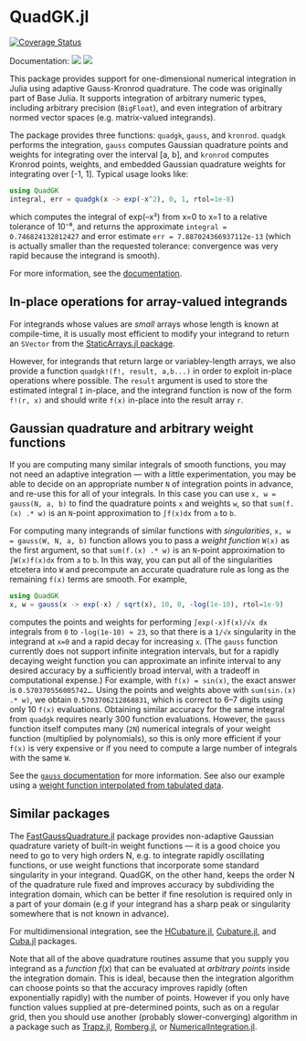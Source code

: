 # QuadGK.jl

[![Coverage Status](https://coveralls.io/repos/github/JuliaMath/QuadGK.jl/badge.svg?branch=master)](https://coveralls.io/github/JuliaMath/QuadGK.jl?branch=master)

Documentation:
[![](https://img.shields.io/badge/docs-stable-blue.svg)](https://JuliaMath.github.io/QuadGK.jl/stable)
[![](https://img.shields.io/badge/docs-latest-blue.svg)](https://JuliaMath.github.io/QuadGK.jl/dev)

This package provides support for one-dimensional numerical integration in Julia using adaptive
Gauss-Kronrod quadrature.
The code was originally part of Base Julia.  It supports integration of arbitrary numeric types,
including arbitrary precision (`BigFloat`), and even integration of arbitrary normed vector spaces
(e.g. matrix-valued integrands).

The package provides three functions: `quadgk`, `gauss`, and `kronrod`.
`quadgk` performs the integration, `gauss` computes Gaussian quadrature points and weights for integrating
over the interval [a, b], and `kronrod` computes Kronrod points, weights, and embedded Gaussian quadrature
weights for integrating over [-1, 1].   Typical usage looks like:
```jl
using QuadGK
integral, err = quadgk(x -> exp(-x^2), 0, 1, rtol=1e-8)
```
which computes the integral of exp(–x²) from x=0 to x=1 to a relative tolerance of 10⁻⁸, and returns the approximate `integral = 0.746824132812427` and error estimate `err = 7.887024366937112e-13` (which is actually smaller than the requested tolerance: convergence was very rapid because the integrand is smooth).

For more information, see the [documentation](https://JuliaMath.github.io/QuadGK.jl/stable).

## In-place operations for array-valued integrands

For integrands whose values are *small* arrays whose length is known at compile-time,
it is usually most efficient to modify your integrand to return
an `SVector` from the [StaticArrays.jl package](https://github.com/JuliaArrays/StaticArrays.jl).

However, for integrands that return large or variabley-length arrays, we also provide a function
`quadgk!(f!, result, a,b...)` in order to exploit in-place operations where possible.   The
`result` argument is used to store the estimated integral `I` in-place, and the integrand function
is now of the form `f!(r, x)` and should write `f(x)` in-place into the result array `r`.

## Gaussian quadrature and arbitrary weight functions

If you are computing many similar integrals of smooth functions, you may not need an adaptive
integration — with a little experimentation, you may be able to decide on an appropriate number
`N` of integration points in advance, and re-use this for all of your integrals.    In this case
you can use `x, w = gauss(N, a, b)` to find the quadrature points `x` and weights `w`, so that
`sum(f.(x) .* w)` is an `N`-point approximation to `∫f(x)dx` from `a` to `b`.

For computing many integrands of similar functions with *singularities*,
`x, w = gauss(W, N, a, b)` function allows you to pass a *weight function* `W(x)` as the first argument,
so that `sum(f.(x) .* w)` is an `N`-point approximation to `∫W(x)f(x)dx` from `a` to `b`.   In this way,
you can put all of the singularities etcetera into `W` and precompute an accurate quadrature rule as
long as the remaining `f(x)` terms are smooth.   For example,
```jl
using QuadGK
x, w = gauss(x -> exp(-x) / sqrt(x), 10, 0, -log(1e-10), rtol=1e-9)
```
computes the points and weights for performing `∫exp(-x)f(x)/√x dx` integrals from `0` to `-log(1e-10) ≈ 23`, so that there is a `1/√x` singularity in the integrand at `x=0` and a rapid decay for increasing `x`.  (The `gauss` function currently does not support infinite integration intervals, but for a rapidly decaying weight function you can approximate an infinite interval to any desired accuracy by a sufficiently broad interval, with a tradeoff in computational expense.)  For example, with `f(x) = sin(x)`, the exact answer is `0.570370556005742…`.  Using the points and weights above with `sum(sin.(x) .* w)`, we obtain `0.5703706212868831`, which is correct to 6–7 digits using only 10 `f(x)` evaluations.  Obtaining similar
accuracy for the same integral from `quadgk` requires nearly 300 function evaluations.   However, the
`gauss` function itself computes many (`2N`) numerical integrals of your weight function (multiplied
by polynomials), so this is only more efficient if your `f(x)` is very expensive or if you need
to compute a large number of integrals with the same `W`.

See the [`gauss` documentation](https://juliamath.github.io/QuadGK.jl/stable/#QuadGK.gauss) for more information.  See also our example using a [weight function interpolated from tabulated data](https://nbviewer.jupyter.org/urls/math.mit.edu/~stevenj/Solar-Quadrature.ipynb).

## Similar packages

The [FastGaussQuadrature.jl](https://github.com/ajt60gaibb/FastGaussQuadrature.jl) package provides
non-adaptive Gaussian quadrature variety of built-in weight functions — it is a good choice you need to go to very high orders N, e.g. to integrate rapidly oscillating functions, or use weight functions that incorporate some standard singularity in your integrand.  QuadGK, on the other hand, keeps the order N of the quadrature rule fixed and improves accuracy by subdividing the integration domain, which can be better if fine resolution is required only in a part of your domain (e.g if your integrand has a sharp peak or singularity somewhere that is not known in advance).

For multidimensional integration, see the [HCubature.jl](https://github.com/stevengj/HCubature.jl), [Cubature.jl](https://github.com/stevengj/Cubature.jl), and
[Cuba.jl](https://github.com/giordano/Cuba.jl) packages.

Note that all of the above quadrature routines assume that you supply you integrand
as a *function* $f(x)$ that can be evaluated at *arbitrary points* inside the
integration domain.  This is ideal, because then the integration algorithm can
choose points so that the accuracy improves rapidly (often exponentially rapidly)
with the number of points.   However if you only have function values supplied
at pre-determined points, such as on a regular grid, then you should use
another (probably slower-converging) algorithm in a package such as
[Trapz.jl](https://github.com/francescoalemanno/Trapz.jl), [Romberg.jl](https://github.com/fgasdia/Romberg.jl), or [NumericalIntegration.jl](https://github.com/dextorious/NumericalIntegration.jl).
